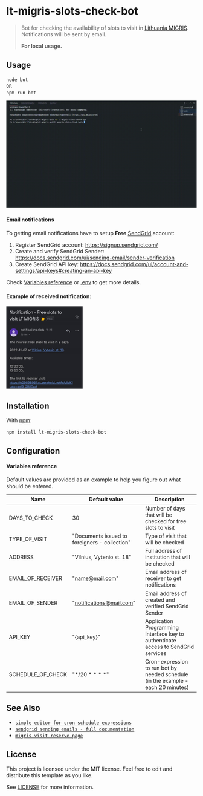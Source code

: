 # lt-migris-slots-check-bot
> Bot for checking the availability of slots to visit in [Lithuania MIGRIS](https://www.migracija.lt/). Notifications will be sent by email.
> 
> **For local usage.**

## Usage

```javascript
node bot
OR
npm run bot
```
![Preview](docs/images/preview.gif)

#### Email notifications

To getting email notifications have to setup **Free** [SendGrid](https://sendgrid.com/) account:
1. Register SendGrid account: https://signup.sendgrid.com/
2. Create and verify SendGrid Sender: https://docs.sendgrid.com/ui/sending-email/sender-verification
3. Create SendGrid API key: https://docs.sendgrid.com/ui/account-and-settings/api-keys#creating-an-api-key

Check [Variables reference](#variables-reference) 
or [.env](https://github.com/kirill-bulyshkin/lt-migris-slots-check-bot/blob/main/.env) to get more details.

#### Example of received notification:

<img src="docs/images/notification_example.jpg" width="40%" height="40%">

## Installation

With [npm](https://npmjs.org/):

```shell
npm install lt-migris-slots-check-bot
```

## Configuration

#### Variables reference

Default values are provided as an example to help you figure out what should be entered.

| Name                       | Default value                                 | Description                                                                       |
| -------------------------- | ----------------------------------------------| ----------------------------------------------------------------------------------|
| DAYS_TO_CHECK              | 30                                            | Number of days that will be checked for free slots to visit                       |
| TYPE_OF_VISIT              | "Documents issued to foreigners - collection" | Type of visit that will be checked                                                |
| ADDRESS                    | "Vilnius, Vytenio st. 18"                     | Full address of institution that will be checked                                  |
| EMAIL_OF_RECEIVER          | "name@mail.com"                               | Email address of receiver to get notifications                                    |
| EMAIL_OF_SENDER            | "notifications@mail.com"                      | Email address of created and verified SendGrid Sender                             |
| API_KEY                    | "{api_key}"                                   | Application Programming Interface key to authenticate access to SendGrid services |
| SCHEDULE_OF_CHECK          | "*/20 * * * *"                                | Cron-expression to run bot by needed schedule (in the example - each 20 minutes)   |


## See Also

- [`simple editor for cron schedule expressions`](https://crontab.guru/)
- [`sendgrid sending emails - full documentation`](https://docs.sendgrid.com/ui/sending-email)
- [`migris visit reserve page`](https://www.migracija.lt/app/visit-reserve)

## License

This project is licensed under the MIT license. Feel free to edit and distribute this template as you like.

See [LICENSE](https://github.com/kirill-bulyshkin/lt-migris-slots-check-bot/blob/api-local-run/LICENSE) for more information.
